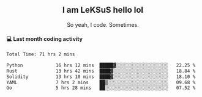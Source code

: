 <h2 align="center">I am LeKSuS hello lol</h2>
<p align="center">So yeah, I code. Sometimes.</p>

#### :computer: Last month coding activity
<!--START_SECTION:waka-->

```txt
Total Time: 71 hrs 2 mins

Python            16 hrs 12 mins  █████▓░░░░░░░░░░░░░░░░░░░   22.25 %
Rust              13 hrs 42 mins  ████▓░░░░░░░░░░░░░░░░░░░░   18.84 %
Solidity          13 hrs 10 mins  ████▓░░░░░░░░░░░░░░░░░░░░   18.10 %
YAML              7 hrs 2 mins    ██▒░░░░░░░░░░░░░░░░░░░░░░   09.68 %
Go                5 hrs 28 mins   ██░░░░░░░░░░░░░░░░░░░░░░░   07.52 %
```

<!--END_SECTION:waka-->

